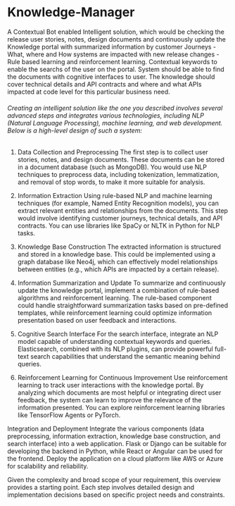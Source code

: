 # Knowledge-Manager

A Contextual Bot enabled Intelligent solution, which would be checking the release user stories, notes, design documents and continuously update the Knowledge portal with summarized information by customer Journeys - What, where and How systems are impacted with new release changes - Rule based learning and reinforcement learning. Contextual keywords to enable the searchs of the user on the portal. System should be able to find the documents with cognitive interfaces to user. The knowledge should cover technical details and API contracts and where and what APIs impacted at code level for this particular business need.



###### Creating an intelligent solution like the one you described involves several advanced steps and integrates various technologies, including NLP (Natural Language Processing), machine learning, and web development. Below is a high-level design of such a system:

1. Data Collection and Preprocessing
The first step is to collect user stories, notes, and design documents. These documents can be stored in a document database (such as MongoDB). You would use NLP techniques to preprocess data, including tokenization, lemmatization, and removal of stop words, to make it more suitable for analysis.

2. Information Extraction
Using rule-based NLP and machine learning techniques (for example, Named Entity Recognition models), you can extract relevant entities and relationships from the documents. This step would involve identifying customer journeys, technical details, and API contracts. You can use libraries like SpaCy or NLTK in Python for NLP tasks.

3. Knowledge Base Construction
The extracted information is structured and stored in a knowledge base. This could be implemented using a graph database like Neo4j, which can effectively model relationships between entities (e.g., which APIs are impacted by a certain release).

4. Information Summarization and Update
To summarize and continuously update the knowledge portal, implement a combination of rule-based algorithms and reinforcement learning. The rule-based component could handle straightforward summarization tasks based on pre-defined templates, while reinforcement learning could optimize information presentation based on user feedback and interactions.

5. Cognitive Search Interface
For the search interface, integrate an NLP model capable of understanding contextual keywords and queries. Elasticsearch, combined with its NLP plugins, can provide powerful full-text search capabilities that understand the semantic meaning behind queries.

6. Reinforcement Learning for Continuous Improvement
Use reinforcement learning to track user interactions with the knowledge portal. By analyzing which documents are most helpful or integrating direct user feedback, the system can learn to improve the relevance of the information presented. You can explore reinforcement learning libraries like TensorFlow Agents or PyTorch.

Integration and Deployment
Integrate the various components (data preprocessing, information extraction, knowledge base construction, and search interface) into a web application. Flask or Django can be suitable for developing the backend in Python, while React or Angular can be used for the frontend. Deploy the application on a cloud platform like AWS or Azure for scalability and reliability.

Given the complexity and broad scope of your requirement, this overview provides a starting point. Each step involves detailed design and implementation decisions based on specific project needs and constraints.
